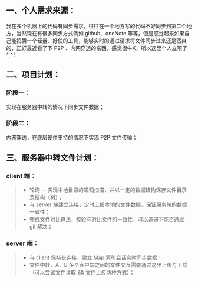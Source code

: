 ## 一、个人需求来源：
我在多个机器上的代码有同步需求，往往在一个地方写的代码不好同步到第二个地方，当然现在有很多同步方式例如 github、oneNote 等等，但是感觉起来如果自己能捣腾一个轻量、好使的工具，能够实时的通过请求将文件同步过来还是蛮爽的，正好最近看了下 P2P 、内网穿透的东西，感觉很牛X，所以这里个人立项了 ^_^ !


## 二、项目计划：
### 阶段一：
实现在服务器中转的情况下同步文件数据；

### 阶段二：
内网穿透，在底层硬件支持的情况下实现 P2P 文件传输；


## 三、服务器中转文件计划：
### client 端：
> * 轮询 -- 实现本地目录的递归扫描，并以一定的数据结构保存文件目录及结构（树）；
> * 与 server 端建立连接，定时上报本地的文件数据，保证服务端的数据一致性；
> * 完成文件对比算法，校验与对比文件的一致性，可以调研下能否通过 git 解决；

### server 端：
> * 与 client 保持长连接，建立 Map 索引会话实时同步数据；
> * 文件中转，A、B 多个客户端之间的文件交互需要通过这里上传与下载（可以尝试文件读取 && 文件上传两种方式）；




